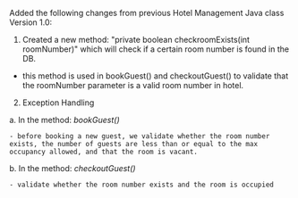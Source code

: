 Added the following changes from previous Hotel Management Java class Version 1.0:

1. Created a new method: "private boolean checkroomExists(int roomNumber)" which will check if a certain room number is found in the DB.

  - this method is used in bookGuest() and checkoutGuest() to validate that the roomNumber parameter is a valid room number in hotel.

2. Exception Handling

  a. In the method: *bookGuest()* 
  
    - before booking a new guest, we validate whether the room number exists, the number of guests are less than or equal to the max occupancy allowed, and that the room is vacant.

b. In the method: *checkoutGuest()*

    - validate whether the room number exists and the room is occupied
    
    
